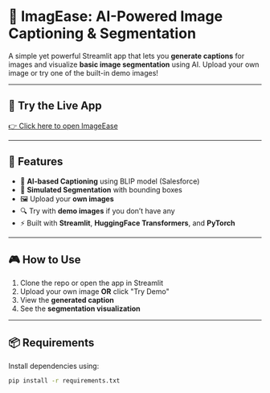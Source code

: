 # 🧠 ImagEase: AI-Powered Image Captioning & Segmentation

A simple yet powerful Streamlit app that lets you **generate captions** for images and visualize **basic image segmentation** using AI. Upload your own image or try one of the built-in demo images!

---
## 🚀 Try the Live App  
[👉 Click here to open ImageEase](https://imagease.streamlit.app/)

---
## 🚀 Features

- 🤖 **AI-based Captioning** using BLIP model (Salesforce)
- 🧩 **Simulated Segmentation** with bounding boxes
- 🖼️ Upload your **own images**
- 🔍 Try with **demo images** if you don’t have any
- ⚡ Built with **Streamlit**, **HuggingFace Transformers**, and **PyTorch**

---

## 🎮 How to Use

1. Clone the repo or open the app in Streamlit
2. Upload your own image **OR** click "Try Demo"
3. View the **generated caption**
4. See the **segmentation visualization**

---

## 📦 Requirements

Install dependencies using:

```bash
pip install -r requirements.txt
